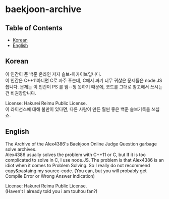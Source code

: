 # baekjoon-archive

## Table of Contents
* [Korean](#Korean)
* [English](#English)

## Korean
이 인간이 푼 백준 온라인 저지 솔브-아카이브입니다.  
이 인간은 C++11아니면 C로 자주 푸는데, C에서 짜기 너무 귀찮은 문제들은 node.JS 씁니다. 문제는 이 인간이 PS 를 엄--청 못하기 때문에, 코드를 그대로 참고해서 쓰시는 건 비권장합니다.  
  
License: Hakurei Reimu Public License.  
이 라이선스에 대해 불만이 있다면, 다른 사람이 만든 훨씬 좋은 백준 솔브기록을 쓰십쇼.  

## English
The Archive of the Alex4386's Baekjoon Online Judge Question garbage solve archives.  
Alex4386 usually solves the problem with C++11 or C, but If it is too complicated to solve in C, I use node.JS. The problem is that Alex4386 is an idiot when it comes to Problem Solving. So I really do not recommend copy&pastaing my source-code. (You can, but you will probably get Compile Error or Wrong Answer Indication)  
  
License: Hakurei Reimu Public License.  
(Haven't I already told you i am touhou fan?)  